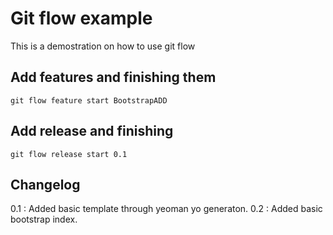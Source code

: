 # Git flow example

This is a demostration on how to use git flow

## Add features and finishing them

`git flow feature start BootstrapADD`

## Add release and finishing

`git flow release start 0.1` 

## Changelog

0.1 : Added basic template through yeoman yo generaton.
0.2 : Added basic bootstrap index.
